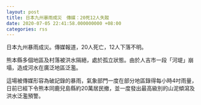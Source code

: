 ```yaml
---
layout: post
title: 日本九州暴雨成災　傳媒：20死12人失蹤
date: 2020-07-05 22:41:58.000000000 +08:00
categories: rss
---
```


日本九州暴雨成災。傳媒報道，20人死亡，12人下落不明。

熊本縣多個地區及村落被洪水隔絕，處於孤立狀態。由於人吉市一段「河堤」崩塌，造成河水在廣泛地區泛濫。

這場被傳媒形容為破記錄的暴雨，氣象部門一度在部分地區錄得每小時4吋雨量，日前已經下令熊本同鹿兒島縣約20萬居民撤，並一度發出最高級別的山泥傾瀉及洪水泛濫預警。
